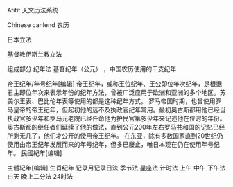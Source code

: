 Atitit 天文历法系统


Chinese canlend 农历

日本立法

基督教伊斯兰教立法

组成部分  纪年法
基督纪年（公元）
，中国农历使用的干支纪年


帝王纪年/年号纪年[编辑]
帝王纪年，或称王位纪年、王公即位年次纪年，是根据君主即位年次来表示年份的纪年方法，曾被广泛应用于欧洲和亚洲的多个地区。苏美尔王表、巴比伦年表等使用的都是这种纪年方式。
罗马帝国时期，也曾使用罗马皇帝的帝王纪年，但起初他的远不及执政官纪年常用。最初奥古斯都用他已经当执政官多少年和罗马元老院已经任命他为护民官第多少年来记述他在位时的年份。奥古斯都的继任者们延续了他的做法，直到公元200年左右罗马共和国的记忆已经所剩无几了，他们才公开的使用帝王纪年。
在东亚，除有多数国家直到20世纪仍使用由帝王纪年发展而来的年号纪年，但多已廢止，唯日本现在仍在使用年号纪年。
民國紀年[编辑]
 
主體紀年[编辑]
生肖纪年
记录月记录日法
季节法
星座法
计时法
上午  中午 下午法
白天 晚上二分法
24时法
